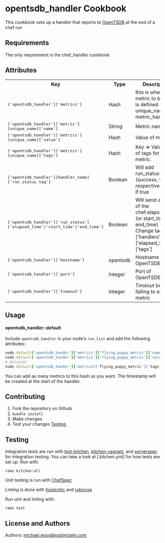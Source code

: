 opentsdb_handler Cookbook
==============================
This cookbook sets up a handler that reports to [OpenTSDB](http://opentsdb.net/) at the end of a chef run

Requirements
------------
The only requirement is the chef_handler cookbook

Attributes
----------
<table>
  <tr>
    <th>Key</th>
    <th>Type</th>
    <th>Description</th>
    <th>Default</th>
  </tr>
  <tr>
    <td><tt>['opentsdb_handler']['metrics']</tt></td>
    <td>Hash</td>
    <td>this is where each metric to be sent is defined as { unique_name => metric_hash }</td>
    <td><tt>{}</tt></td>
  </tr>
  <tr>
    <td><tt>['opentsdb_handler']['metric'][unique_name]['name']</tt></td>
    <td>String</td>
    <td>Metric name</td>
    <td><tt>None</tt></td>
  </tr>
  <tr>
    <td><tt>['opentsdb_handler']['metrics'][unique_name]['value']</tt></td>
    <td>Hash</td>
    <td>Value of metric</td>
    <td><tt>None</tt></td>
  </tr>
  <tr>
    <td><tt>['opentsdb_handler']['metrics'][unique_name]['tags']</tt></td>
    <td>Hash</td>
    <td>Key => Value hash of tags for the metric.</td>
    <td><tt>{'hostname' => Socket.gethostname}(IN HANDLER SCRIPT)</tt></td>
  </tr>
  <tr>
    <td><tt>['opentsdb_handler'][handler_name]['run_status_tag']</tt></td>
    <td>Boolean</td>
    <td>Will add run_status=0|1 (success, failure respectively) tag if true</td>
    <td><tt>false</tt></td>
  </tr>
  <tr>
    <td><tt>['opentsdb_handler']['run_status']['elapsed_time'|'start_time'|'end_time']</tt></td>
    <td>Boolean</td>
    <td>Will send a metric of the chef.elapsed_time (or start_time or end_time) if true. Change tags on ['handlers']['elapsed_time']['tags']</td>
    <td><tt>false</tt></td>
  </tr>
  <tr>
    <td><tt>['opentsdb_handler']['hostname']</tt></td>
    <td>opentsdb</td>
    <td>Hostname of OpenTSDB server</td>
    <td><tt>opentsdb (IN HANDLER SCRIPT)</tt></td>
  </tr>
  <tr>
    <td><tt>['opentsdb_handler']['port']</tt></td>
    <td>Integer</td>
    <td>Port of OpenTSDB server</td>
    <td><tt>4242 (IN HANDLER SCRIPT)</tt></td>
  </tr>
  <tr>
    <td><tt>['opentsdb_handler']['timeout']</tt></td>
    <td>Integer</td>
    <td>Timeout before failing to send to metric</td>
    <td><tt>10 (IN HANDLER SCRIPT)</tt></td>
  </tr>
</table>

Usage
-----
#### opentsdb_handler::default

Include `opentsdb_handler` in your node's `run_list` and add the following attributes:

```ruby
node.default['opentsdb_hander']['metrics']['flying_puppy_metric']['name'] = 'flying_puppy.metric'
node.default['opentsdb_hander']['metrics']['flying_puppy_metric']['value'] = 10
# Optional
node.default['opentsdb_hander']['metrics]['flying_puppy_metric']['tags'] = {"breed" => "corgi"}
```

You can add as many metrics to this hash as you want. The timestamp will be created at the start of the handler.

Contributing
------------
1. Fork the repository on Github
2. `bundle install`
3. Make changes
4. Test your changes [Testing](#Testing)

Testing
-------
Integration tests are run with [test-kitchen](https://github.com/test-kitchen/test-kitchen), [kitchen-vagrant](https://github.com/test-kitchen/kitchen-vagrant), and [serverspec](serverspec.org) for integration testing. You can take a look at [.kitchen.yml] for how tests are set up. Run with:
```
rake kitchen:all
```

Unit testing is run with [ChefSpec](https://github.com/sethvargo/chefspec)

Linting is done with [foodcritic](https://acrmp.github.io/foodcritic/) and [rubocop](https://github.com/bbatsov/rubocop)

Run unit and linting with:
```
rake test
```


License and Authors
-------------------
Authors: michael.wood@optimizely.com
